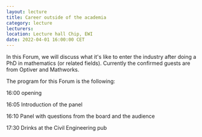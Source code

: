```yaml
---
layout: lecture
title: Career outside of the academia
category: lecture
lecturers: 
location: Lecture hall Chip, EWI
date: 2022-04-01 16:00:00 CET
---
```


In this Forum, we will discuss what it's like to enter the industry after doing a PhD in mathematics (or related fields). 
Currently the confirmed guests are from Optiver and Mathworks.


The program for this Forum is the following:

16:00 opening

16:05 Introduction of the panel

16:10 Panel with questions from the board and the audience

17:30 Drinks at the Civil Engineering pub


